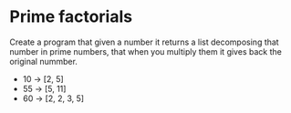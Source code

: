 # Prime factorials

Create a program that given a number it returns a list decomposing that number in prime numbers, that when you multiply them it gives back the original nummber.

- 10 → [2, 5]
- 55 → [5, 11]
- 60 → [2, 2, 3, 5]
